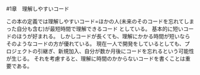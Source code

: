 
#1章　理解しやすいコード

この本の定義では理解しやすいコード=ほかの人(未来のそのコードを忘れてしまった自分も含む)が最短時間で理解できるコード
としている。
基本的に短いコードのほうが好まれる。
しかしコードが長くても、理解にかかる時間が短いならそのようなコードの方が優れている。
現在一人で開発をしているとしても、プロジェクトの引継ぎ、新規加入、自分が数か月後にコードを忘れるという可能性が生じる。
それを考慮すると、理解に時間のかからないコードを書くことは重要である。
